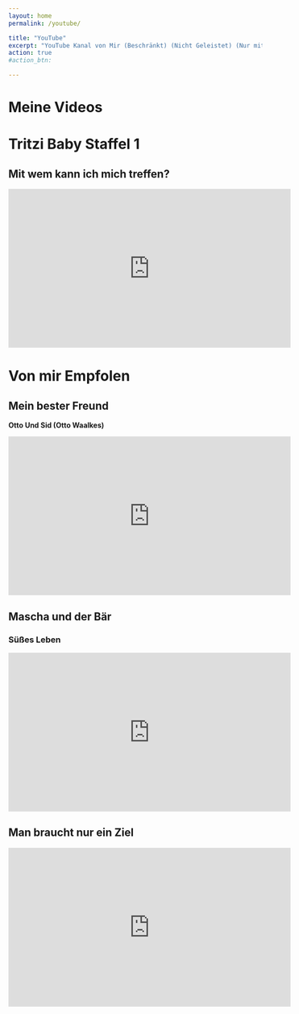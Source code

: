 ```yaml
---
layout: home
permalink: /youtube/

title: "YouTube"
excerpt: "YouTube Kanal von Mir (Beschränkt) (Nicht Geleistet) (Nur mit Link verfügbar) (Mit Zusätzlichen Empfehlungen)"
action: true
#action_btn:

---
```


# Meine Videos


# Tritzi Baby Staffel 1
## Mit wem kann ich mich treffen?

  <iframe width="560" height="315" src="https://www.youtube-nocookie.com/embed/pF8L0zaRBLI" title="Tritzi's Suche nach jemandem" frameborder="0" allow="accelerometer; autoplay; clipboard-write; encrypted-media; gyroscope; picture-in-picture; web-share" referrerpolicy="strict-origin-when-cross-origin" allowfullscreen></iframe>

#  Von mir Empfolen
## Mein bester Freund
**Otto Und Sid (Otto Waalkes)**
<iframe width="560" height="315" src="https://www.youtube-nocookie.com/embed/WRUjq7t4rC8?si=jWlUjr4hlCnujGMC" title="Mein bester Freund - Otto und Sid" frameborder="0" allow="accelerometer; autoplay; clipboard-write; encrypted-media; gyroscope; picture-in-picture; web-share" referrerpolicy="strict-origin-when-cross-origin" allowfullscreen></iframe>

## Mascha und der Bär
### Süßes Leben
<iframe width="560" height="315" src="https://www.youtube-nocookie.com/embed/Pgz2rTSN-k8" title="Mascha und der Bär | Süßes Leben" frameborder="0" allow="accelerometer; autoplay; clipboard-write; encrypted-media; gyroscope; picture-in-picture; web-share" referrerpolicy="strict-origin-when-cross-origin" allowfullscreen></iframe>

## Man braucht nur ein Ziel
<iframe width="560" height="315" src="https://www.youtube-nocookie.com/embed/y8kfx6O_dPM" title="Mascha und der Bär - Man braucht nur ein Ziel" frameborder="0" allow="accelerometer; autoplay; clipboard-write; encrypted-media; gyroscope; picture-in-picture; web-share" referrerpolicy="strict-origin-when-cross-origin" allowfullscreen></iframe>
